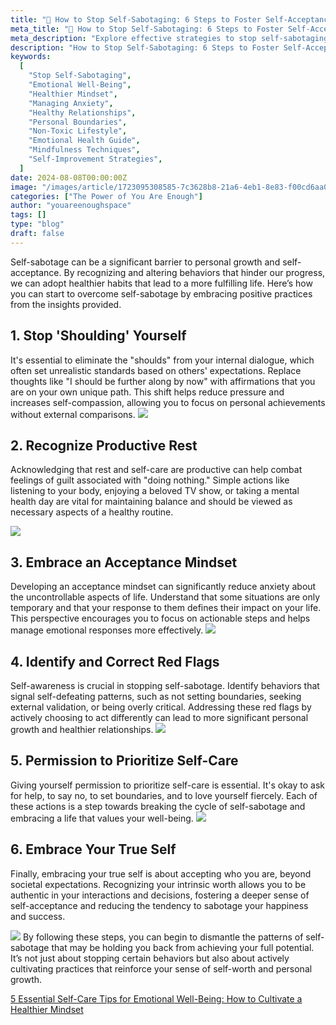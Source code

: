 ```yaml
---
title: "🌲 How to Stop Self-Sabotaging: 6 Steps to Foster Self-Acceptance"
meta_title: "🌲 How to Stop Self-Sabotaging: 6 Steps to Foster Self-Acceptance"
meta_description: "Explore effective strategies to stop self-sabotaging behaviors with our guide on fostering self-acceptance and personal growth. Learn how to replace negative self-talk with affirmations, recognize the productivity of rest, develop an acceptance mindset, and actively correct self-defeating behaviors. This article offers actionable steps to help you embrace your true self and build a healthier, more satisfying life."
description: "How to Stop Self-Sabotaging: 6 Steps to Foster Self-Acceptance"
keywords:
  [
    "Stop Self-Sabotaging",
    "Emotional Well-Being",
    "Healthier Mindset",
    "Managing Anxiety",
    "Healthy Relationships",
    "Personal Boundaries",
    "Non-Toxic Lifestyle",
    "Emotional Health Guide",
    "Mindfulness Techniques",
    "Self-Improvement Strategies",
  ]
date: 2024-08-08T00:00:00Z
image: "/images/article/1723095308585-7c3628b8-21a6-4eb1-8e83-f00cd6aa030f.png"
categories: ["The Power of You Are Enough"]
author: "youareenoughspace"
tags: []
type: "blog"
draft: false
---
```


Self-sabotage can be a significant barrier to personal growth and self-acceptance. By recognizing and altering behaviors that hinder our progress, we can adopt healthier habits that lead to a more fulfilling life. Here’s how you can start to overcome self-sabotage by embracing positive practices from the insights provided.

## **1. Stop 'Shoulding' Yourself**

It's essential to eliminate the "shoulds" from your internal dialogue, which often set unrealistic standards based on others' expectations. Replace thoughts like "I should be further along by now" with affirmations that you are on your own unique path. This shift helps reduce pressure and increases self-compassion, allowing you to focus on personal achievements without external comparisons.
![](/images/article/1723095308492-0fa656d3-346a-4bc5-a413-b195ef6edc75.jpeg)

## **2. Recognize Productive Rest**

Acknowledging that rest and self-care are productive can help combat feelings of guilt associated with "doing nothing." Simple actions like listening to your body, enjoying a beloved TV show, or taking a mental health day are vital for maintaining balance and should be viewed as necessary aspects of a healthy routine.

![](/images/article/Oc4BwolkriED9mk63OcckdhTnUc.png)

## **3. Embrace an Acceptance Mindset**

Developing an acceptance mindset can significantly reduce anxiety about the uncontrollable aspects of life. Understand that some situations are only temporary and that your response to them defines their impact on your life. This perspective encourages you to focus on actionable steps and helps manage emotional responses more effectively.
![](/images/article/1723095308560-aabe6cb5-1c15-4ccc-9cff-779abc0cfcf9.jpeg)

## **4. Identify and Correct Red Flags**

Self-awareness is crucial in stopping self-sabotage. Identify behaviors that signal self-defeating patterns, such as not setting boundaries, seeking external validation, or being overly critical. Addressing these red flags by actively choosing to act differently can lead to more significant personal growth and healthier relationships.
![](/images/article/1723095308757-b998f7f6-ca19-4613-9f09-15e959cbb6fc.jpeg)

## **5. Permission to Prioritize Self-Care**

Giving yourself permission to prioritize self-care is essential. It's okay to ask for help, to say no, to set boundaries, and to love yourself fiercely. Each of these actions is a step towards breaking the cycle of self-sabotage and embracing a life that values your well-being.
![](/images/article/1723095309588-0e45e89f-c8dc-4039-bed6-e77add8cb7e7.jpeg)

## **6. Embrace Your True Self**

Finally, embracing your true self is about accepting who you are, beyond societal expectations. Recognizing your intrinsic worth allows you to be authentic in your interactions and decisions, fostering a deeper sense of self-acceptance and reducing the tendency to sabotage your happiness and success.

![](/images/article/1723095309487-496cd782-5049-4323-9599-e8a4c1fb54a5.jpeg)
By following these steps, you can begin to dismantle the patterns of self-sabotage that may be holding you back from achieving your full potential. It’s not just about stopping certain behaviors but also about actively cultivating practices that reinforce your sense of self-worth and personal growth.

[5 Essential Self-Care Tips for Emotional Well-Being: How to Cultivate a Healthier Mindset](/the_power_of_you_are_enough/5-essential-self-care-tips-for-emotional-well-being-how-to-cultivate-a-healthier-mindset/)
